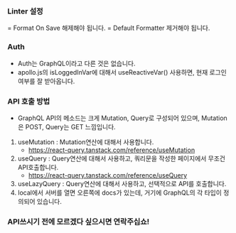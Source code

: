 ### Linter 설정

= Format On Save 해제해야 됩니다.
= Default Formatter 제거해야 됩니다.

### Auth

- Auth는 GraphQL이라고 다른 것은 없습니다.
- apollo.js의 isLoggedInVar에 대해서 useReactiveVar() 사용하면, 현재 로그인 여부를 잘 받아옵니다.

### API 호출 방법

- GraphQL API의 메소드는 크게 Mutation, Query로 구성되어 있으며, Mutation은 POST, Query는 GET 느낌입니다.

1. useMutation : Mutation연산에 대해서 사용합니다.
   - https://react-query.tanstack.com/reference/useMutation
2. useQuery : Query연산에 대해서 사용하고, 쿼리문을 작성한 페이지에서 무조건 API호출합니다.
   - https://react-query.tanstack.com/reference/useQuery
3. useLazyQuery : Query연산에 대해서 사용하고, 선택적으로 API를 호출합니다.
4. local에서 서버를 열면 오른쪽에 docs가 있는데, 거기에 GraphQL의 각 타입이 정의되어 있습니다.


### API쓰시기 전에 모르겠다 싶으시면 연락주십쇼!